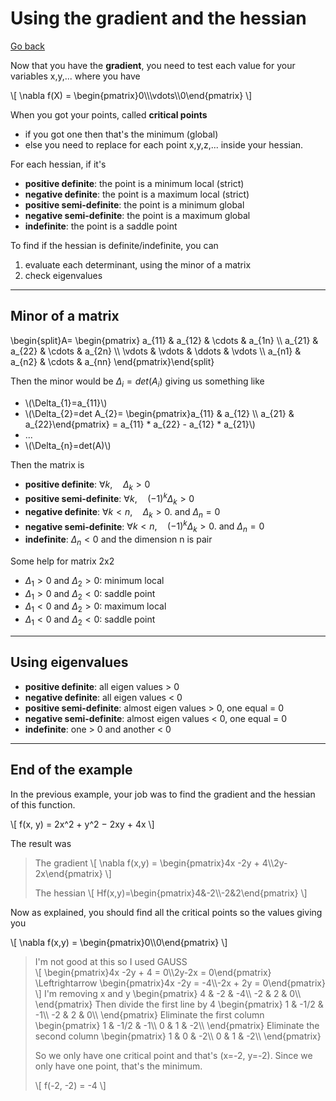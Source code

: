 # Using the gradient and the hessian

[Go back](..)

Now that you have the **gradient**, you need to test each value for your variables x,y,... where you have

<p>
\[ \nabla f(X) = \begin{pmatrix}0\\\vdots\\0\end{pmatrix} \] 
</p>

When you got your points, called **critical points**

* if you got one then that's the minimum (global)
* else you need to replace for each point x,y,z,... inside your hessian. 

For each hessian, if it's

* **positive definite**: the point is a minimum local (strict)
* **negative definite**: the point is a maximum local (strict)
* **positive semi-definite**: the point is a minimum global
* **negative semi-definite**: the point is a maximum global
* **indefinite**: the point is a saddle point

To find if the hessian is definite/indefinite, you can

1. evaluate each determinant, using the minor of a matrix
2. check eigenvalues

<hr class="sr">

## Minor of a matrix

<p>
\begin{split}A= \begin{pmatrix}
        a_{11} & a_{12} & \cdots & a_{1n} \\
        a_{21} & a_{22} & \cdots & a_{2n} \\
        \vdots & \vdots & \ddots & \vdots \\
        a_{n1} & a_{n2} & \cdots & a_{nn}
\end{pmatrix}\end{split}
</p>

Then the minor would be  $\Delta_{i}=det(A_{i})$ giving us something like

<ul>
<li>\(\Delta_{1}=a_{11}\)</li>
<li>\(\Delta_{2}=det A_{2}= \begin{pmatrix}a_{11} & a_{12} \\ a_{21} & a_{22}\end{pmatrix} = a_{11} * a_{22} - a_{12} * a_{21}\)</li>
<li>...</li>
<li>\(\Delta_{n}=det(A)\)</li>
</ul>

Then the matrix is

* **positive definite**: $\forall k,\quad \Delta_{k}>0$
* **positive semi-definite**: $\forall k,\quad (-1)^k \Delta_{k}>0$
* **negative definite**: $\forall k < n,\quad \Delta_{k}>0 \text{. and } \Delta_{n}=0$
* **negative semi-definite**: $\forall k < n,\quad (-1)^k\Delta_{k}>0 \text{. and } \Delta_{n}=0$
* **indefinite**: $\Delta_{n} < 0$ and the dimension n is pair

Some help for matrix 2x2

* $\Delta_{1} \gt 0 \text{ and } \Delta_{2} \gt 0$: minimum local
* $\Delta_{1} \gt 0 \text{ and } \Delta_{2} \lt 0$: saddle point
* $\Delta_{1} \lt 0 \text{ and } \Delta_{2} \gt 0$: maximum local
* $\Delta_{1} \lt 0 \text{ and } \Delta_{2} \lt 0$: saddle point

<hr class="sl">

## Using eigenvalues

* **positive definite**: all eigen values > 0
* **negative definite**: all eigen values < 0
* **positive semi-definite**: almost eigen values > 0, one equal = 0
* **negative semi-definite**: almost eigen values < 0, one equal = 0
* **indefinite**: one > 0 and another < 0

<hr class="sr">

## End of the example

In the previous example, your job was to find the gradient and the hessian of this function.

<p>
\[
f(x, y) = 2x^2 + y^2 − 2xy + 4x
\]
</p>

The result was

<blockquote class="spoiler">
<p>The gradient
\[ \nabla f(x,y) = \begin{pmatrix}4x -2y + 4\\2y-2x\end{pmatrix} \] </p>

<p>The hessian
\[ Hf(x,y)=\begin{pmatrix}4&-2\\-2&2\end{pmatrix} \]
</p>
</blockquote>

Now as explained, you should find all the critical points so the values giving you 

<p>
\[ \nabla f(x,y) = \begin{pmatrix}0\\0\end{pmatrix} \] 
</p>

<blockquote class="spoiler">
I'm not good at this so I used GAUSS
<div class="overflow-auto mathjax_process">
\[
\begin{pmatrix}4x -2y + 4 = 0\\2y-2x = 0\end{pmatrix}
\Leftrightarrow
\begin{pmatrix}4x -2y = -4\\-2x + 2y = 0\end{pmatrix}
\]
I'm removing x and y
\begin{pmatrix}
4 & -2 & -4\\
-2 & 2 & 0\\
\end{pmatrix}
Then divide the first line by 4
\begin{pmatrix}
1 & -1/2 & -1\\
-2 & 2 & 0\\
\end{pmatrix}
Eliminate the first column
\begin{pmatrix}
1 & -1/2 & -1\\
0 & 1 & -2\\
\end{pmatrix}
Eliminate the second column
\begin{pmatrix}
1 & 0 & -2\\
0 & 1 & -2\\
\end{pmatrix}
</div>

So we only have one critical point and that's (x=-2, y=-2). Since we only have one point, that's the minimum.

<p>
\[
f(-2, -2) = -4
\]
</p>
</blockquote>